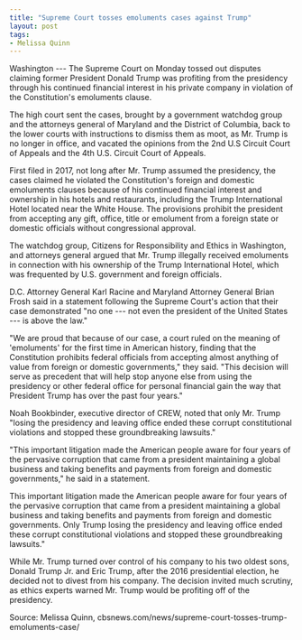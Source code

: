```yaml
---
title: "Supreme Court tosses emoluments cases against Trump"
layout: post
tags:
- Melissa Quinn
---
```


Washington --- The Supreme Court on Monday tossed out disputes claiming former President Donald Trump was profiting from the presidency through his continued financial interest in his private company in violation of the Constitution's emoluments clause.

The high court sent the cases, brought by a government watchdog group and the attorneys general of Maryland and the District of Columbia, back to the lower courts with instructions to dismiss them as moot, as Mr. Trump is no longer in office, and vacated the opinions from the 2nd U.S Circuit Court of Appeals and the 4th U.S. Circuit Court of Appeals.

First filed in 2017, not long after Mr. Trump assumed the presidency, the cases claimed he violated the Constitution's foreign and domestic emoluments clauses because of his continued financial interest and ownership in his hotels and restaurants, including the Trump International Hotel located near the White House. The provisions prohibit the president from accepting any gift, office, title or emolument from a foreign state or domestic officials without congressional approval.

The watchdog group, Citizens for Responsibility and Ethics in Washington, and attorneys general argued that Mr. Trump illegally received emoluments in connection with his ownership of the Trump International Hotel, which was frequented by U.S. government and foreign officials.

D.C. Attorney General Karl Racine and Maryland Attorney General Brian Frosh said in a statement following the Supreme Court's action that their case demonstrated "no one --- not even the president of the United States --- is above the law."

"We are proud that because of our case, a court ruled on the meaning of 'emoluments' for the first time in American history, finding that the Constitution prohibits federal officials from accepting almost anything of value from foreign or domestic governments," they said. "This decision will serve as precedent that will help stop anyone else from using the presidency or other federal office for personal financial gain the way that President Trump has over the past four years."

Noah Bookbinder, executive director of CREW, noted that only Mr. Trump "losing the presidency and leaving office ended these corrupt constitutional violations and stopped these groundbreaking lawsuits."

"This important litigation made the American people aware for four years of the pervasive corruption that came from a president maintaining a global business and taking benefits and payments from foreign and domestic governments," he said in a statement.

This important litigation made the American people aware for four years of the pervasive corruption that came from a president maintaining a global business and taking benefits and payments from foreign and domestic governments. Only Trump losing the presidency and leaving office ended these corrupt constitutional violations and stopped these groundbreaking lawsuits."

While Mr. Trump turned over control of his company to his two oldest sons, Donald Trump Jr. and Eric Trump, after the 2016 presidential election, he decided not to divest from his company. The decision invited much scrutiny,  as ethics experts warned Mr. Trump would be profiting off of the presidency.

Source: Melissa Quinn, cbsnews.com/news/supreme-court-tosses-trump-emoluments-case/
